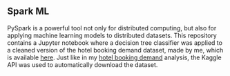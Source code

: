 ## Spark ML

PySpark is a powerful tool not only for distributed computing, but also for applying machine learning models to distributed datasets. This repository contains a Jupyter notebook where a decision tree classifier was applied to a cleaned version of the hotel booking demand dataset, made by me, which is available <a href="https://www.kaggle.com/rpereiracruz/cleaned-hotel-bookings">here</a>. Just like in my <a href="https://github.com/pereirarodrigo/hotel_analysis">hotel booking demand</a> analysis, the Kaggle API was used to automatically download the dataset.